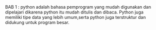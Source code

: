 BAB 1 : python adalah bahasa pemprogram yang mudah digunakan dan dipelajari dikarena python itu mudah ditulis dan dibaca. Python juga  memiliki tipe data yang lebih umum,serta python juga terstruktur dan didukung untuk program besar.
